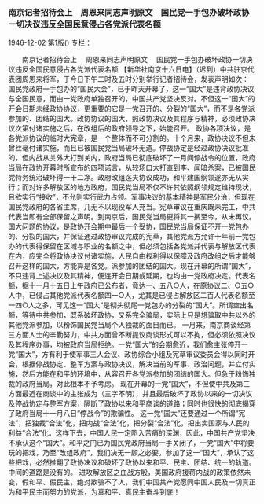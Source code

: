 ### 南京记者招待会上　周恩来同志声明原文　国民党一手包办破坏政协一切决议违反全国民意侵占各党派代表名额

1946-12-02
第1版()
专栏：

　　南京记者招待会上
  　周恩来同志声明原文
  　国民党一手包办破坏政协一切决议违反全国民意侵占各党派代表名额
    【新华社南京十六日电】（迟到）中共驻京代表团周恩来将军，于今日下午二时及五时分别举行记者招待会，发表声明如次：
    国民党政府一手包办的“国民大会”，已于昨天开幕了，这一“国大”是违背政协决议与全国民意，而由一党政府单独召开的，中国共产党坚决反对。不但这一“国大”的开会日期未经政协协议，更重要的它是一党召开的、分裂的“国大”，而不是各党派参加的、团结的国大。政协协议的国大，照政协决议及其程序与精神，必须政协决议次第付诸实施之后，在改组后的政府领导之下，始能召开。
    政协各项决议，是各党派协议的临时大宪章，是一个整体而不可分割的。十个月来，政协决议不但未曾丝毫付诸实施，而且已被国民党当局破坏无遗。停战协定是经过政协决议批准的，但内战从关外大打到关内，政府当局已彻底破坏了一月间停战令的位置，政府当局在政协开幕时所宣布的四项诺言，从较场口大打直到李、闻暗杀案，已被国民党特务统治破坏得一干二净。政府改组迄夫协议成功，和平建国纲领遂亦无从实行；而对许多解放区的地方政府，国民党当局不仅不许其依照纲领规定维持现状，且欲实行“接收”，不允则实行武力占领。军事决议的基本精神是军民分治，但现在国民党政府的各省主席，几无不以现役军人充当。宪草审议在重庆既未完工，中共代表当即有全部保留之声明。到南京后，国民党当局更将其一搁至今，从未再议。国大问题的协议，是政协开会期中最后一个妥协，国民党当局保证不开一党包办的、分裂的国大，并保证通过政协审议完成的宪草，其他党派方允许十年前一党包办的代表得保留在区域与职业的名额之中，但必须包括各党派并代表与解放区代表在内，应完全将政协决议付诸实施，人民自由权利得以保障及政府改组之后才能够召开这样的国大，方能算是各党。派参加的团结的国大。现在开幕的所谓“国大”，不只违背上述决议及其精神，便连开会日期或延期，也均由一党政府决定。代表名额，据十一月十五日上午政府已公布者，竟达一、五八○人，在原协议二、○五○人中，已侵占其他党派代表名额四一○人，尤其是已侵占解放区二百人代表名额至一四○人之多，可见这一“国大”是彻头彻尾一党包办的分裂的“国大”。所谓空出名额，等待中共参加，既系破坏政协，又系完全骗局，实际上只是想骗取中共以外的其他党派参加，以粉饰国民党当局个人独裁的面目而已。
    一月来，南京商谈经第三方面人士的辛勤努力，中共方面曾不断提议商谈形式可以不拘，但必须依照决议及其程序办事，均被政府当局拒绝。一党“国大”的会期愈近，我们愈主张停开一党“国大”，方有利于使军事三人会议、政协综合小组及宪草审议委员会得以同时开会，根据停战协定、整军方案与政协决议，解决当前的军事、政治问题，并立付实施，然后方能在和平的环境中，从容召开各党派参加的团结的国大。但急于粉饰独裁的政府当局，对此根本不予考虑。
    现在开幕的一党“国大”，不但使中共及第三方面最近在商谈中的主张成为（三字不明），并且最后破坏了政协以来的一切决议及停战协定与整军方案，隔断了政协以来和平商谈的道路；同时也很快的彻底揭穿了政府当局十一月八日“停战令”的欺骗性。
    这一党“国大”还要通过一个所谓“宪法”，把独裁“合法”化，把内战“合法”化，把分裂“合法”化，把出卖国家与人民的利益“合法”化。这样下去，中国人民一定陷入苦痛的深渊，因此，中国共产党坚决不承认这个“国大”。和平之门已为国民党政府当局一手关闭了，一党“国大”中将要玩的把戏，乃至“改组政府”，我们决无一顾之必要。参加了这一“国大”，承认了这些把戏，必然推翻了政协决议和破坏了政协以来和平、民主、团结、统一的轨道。中间的道路是没有的。
    进攻解放区之血战方殷，美国政府援蒋内战的政策依然未变，假和平、假民主，绝对欺骗不了人，我们中国共产党愿同中国人民及一切真正为和平民主而努力的党派，为真和平、真民主奋斗到底！
